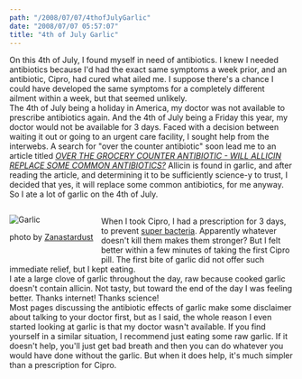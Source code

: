 ```yaml
---
path: "/2008/07/07/4thofJulyGarlic" 
date: "2008/07/07 05:57:07" 
title: "4th of July Garlic" 
---
```

On this 4th of July, I found myself in need of antibiotics. I knew I needed antibiotics because I'd had the exact same symptoms a week prior, and an antibiotic, Cipro, had cured what ailed me. I suppose there's a chance I could have developed the same symptoms for a completely different ailment within a week, but that seemed unlikely.<br>The 4th of July being a holiday in America, my doctor was not available to prescribe antibiotics again. And the 4th of July being a Friday this year, my doctor would not be available for 3 days. Faced with a decision between waiting it out or going to an urgent care facility, I sought help from the interwebs. A search for "over the counter antibiotic" soon lead me to an article titled <a href="http://washington.uwc.edu/about/faculty/ekunsanmi_t/OVER%20THE%20GROCERY%20COUNTER%20ANTIBIOTIC.htm"><cite>OVER THE GROCERY COUNTER ANTIBIOTIC - WILL ALLICIN REPLACE SOME COMMON ANTIBIOTICS?</cite></a> Allicin is found in garlic, and after reading the article, and determining it to be sufficiently science-y to trust, I decided that yes, it will replace some common antibiotics, for me anyway. So I ate a lot of garlic on the 4th of July.<br><div style="float: left; margin: 1em 1em 1em 0;"><img src="http://farm1.static.flickr.com/101/304917709_a1025b894e.jpg?v=0" alt="Garlic" /><p class="caption">photo by <a href="http://www.flickr.com/photos/zanastardust/304917709/">Zanastardust</a></div><br>When I took Cipro, I had a prescription for 3 days, to prevent <a href="http://www.fiercebioresearcher.com/story/super-resistant-soil-bacteria-can-thrive-on-antibiotics/2008-04-08">super bacteria</a>. Apparently whatever doesn't kill them makes them stronger? But I felt better within a few minutes of taking the first Cipro pill. The first bite of garlic did not offer such immediate relief, but I kept eating.<br>I ate a large clove of garlic throughout the day, raw because cooked garlic doesn't contain allicin. Not tasty, but toward the end of the day I was feeling better. Thanks internet! Thanks science!<br>Most pages discussing the antibiotic effects of garlic make some disclaimer about talking to your doctor first, but as I said, the whole reason I even started looking at garlic is that my doctor wasn't available. If you find yourself in a similar situation, I recommend just eating some raw garlic. If it doesn't help, you'll just get bad breath and then you can do whatever you would have done without the garlic. But when it does help, it's much simpler than a prescription for Cipro.<br><div style="clear: both;"></div>